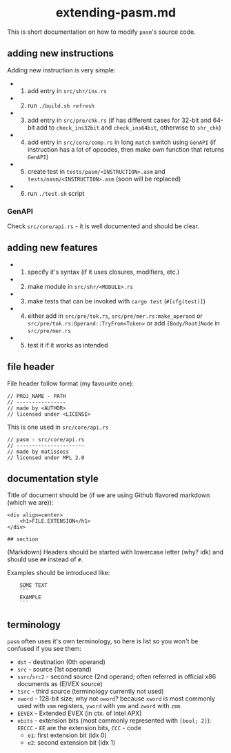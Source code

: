 <div align=center>
    <h1>extending-pasm.md</h1>
</div>

This is short documentation on how to modify `pasm`'s source code.

## adding new instructions

Adding new instruction is very simple:

- 1. add entry in `src/shr/ins.rs`
- 2. run `./build.sh refresh`
- 3. add entry in `src/pre/chk.rs` (if has different cases for 32-bit and 64-bit add to `check_ins32bit` and `check_ins64bit`, otherwise to `shr_chk`)
- 4. add entry in `src/core/comp.rs` in long `match` switch using `GenAPI` (if instruction has a lot of opcodes, then make own function that returns `GenAPI`)
- 5. create test in `tests/pasm/<INSTRUCTION>.asm` and `tests/nasm/<INSTRUCTION>.asm` (soon will be replaced)
- 6. run `./test.sh` script

### GenAPI

Check `src/core/api.rs` - it is well documented and should be clear.

## adding new features

- 1. specify it's syntax (if it uses closures, modifiers, etc.)
- 2. make module in `src/shr/<MODULE>.rs`
- 3. make tests that can be invoked with `cargo test` (`#[cfg(test)]`)
- 4. either add in `src/pre/tok.rs`, `src/pre/mer.rs:make_operand` or `src/pre/tok.rs:Operand::TryFrom<Token>` or add `[Body/Root]Node` in `src/pre/mer.rs`
- 5. test it if it works as intended

## file header

File header follow format (my favourite one):

```
// PROJ_NAME - PATH
// ----------------
// made by <AUTHOR>
// licensed under <LICENSE>
```

This is one used in `src/core/api.rs`

```
// pasm - src/core/api.rs
// ----------------------
// made by matissoss
// licensed under MPL 2.0
```

## documentation style

Title of document should be (if we are using Github flavored markdown (which we are)):

```
<div align=center>
    <h1>FILE.EXTENSION</h1>
</div>

## section
```

(Markdown) Headers should be started with lowercase letter (why? idk) and should use `##` instead of `#`.

Examples should be introduced like:

```
    SOME TEXT
    ```
    EXAMPLE
    ```
```

## terminology

`pasm` often uses it's own terminology, so here is list so you won't be confused if you see them:

- `dst` - destination (0th operand)
- `src` - source (1st operand)
- `ssrc`/`src2` - second source (2nd operand; often referred in official x86 documents as (E)VEX source)
- `tsrc` - third source (terminology currently not used)
- `xword` - 128-bit size; why not `oword`? because `xword` is most commonly used with `xmm` registers, `yword` with `ymm` and `zword` with `zmm`
- `EEVEX` - Extended EVEX (in ctx. of Intel APX)
- `ebits` - extension bits (most commonly represented with `[bool; 2]`): `EECCC` - `EE` are the extension bits, `CCC` - code
    - `e1`: first extension bit (idx 0)
    - `e2`: second extension bit (idx 1)
